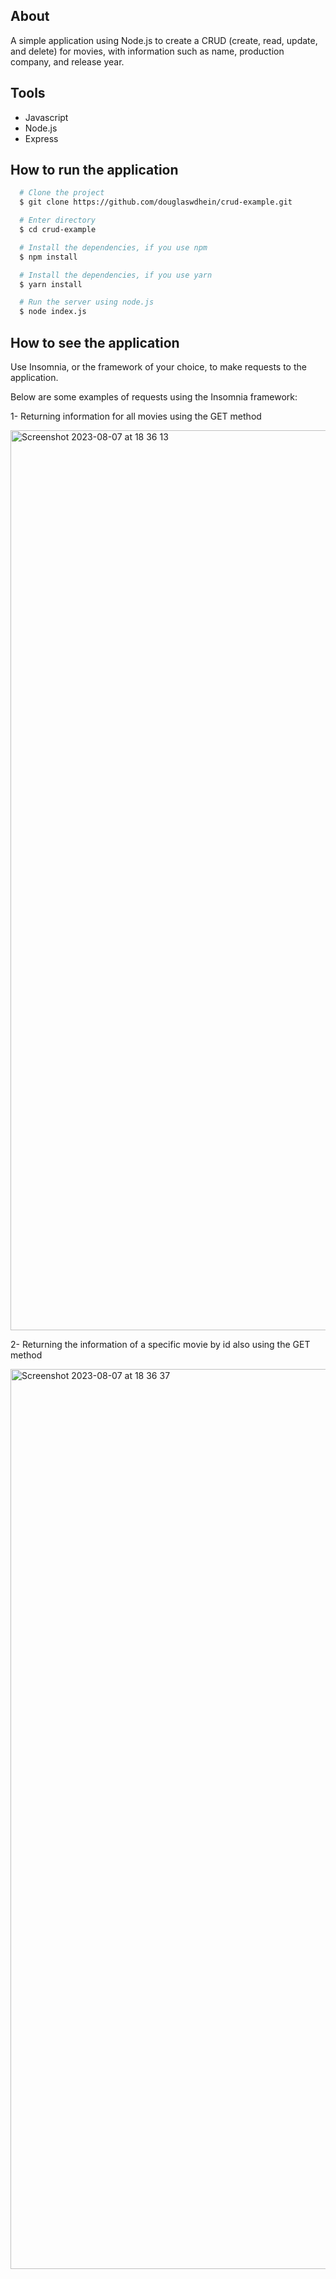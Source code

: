 ## About
A simple application using Node.js to create a CRUD (create, read, update, and delete) for movies, with information such as name, production company, and release year.

## Tools
 - Javascript
 - Node.js
 - Express

## How to run the application

```bash
  # Clone the project
  $ git clone https://github.com/douglaswdhein/crud-example.git
```

```bash
  # Enter directory
  $ cd crud-example
```

```bash
  # Install the dependencies, if you use npm
  $ npm install
```

```bash
  # Install the dependencies, if you use yarn
  $ yarn install
```

```bash
  # Run the server using node.js
  $ node index.js
```

## How to see the application

Use Insomnia, or the framework of your choice, to make requests to the application. 

Below are some examples of requests using the Insomnia framework:

1- Returning information for all movies using the GET method

<img width="1440" alt="Screenshot 2023-08-07 at 18 36 13" src="https://github.com/douglaswdhein/crud-example/assets/111468837/bf3b393d-8215-4da0-98e9-1083f1c3540e">

2- Returning the information of a specific movie by id also using the GET method

<img width="1440" alt="Screenshot 2023-08-07 at 18 36 37" src="https://github.com/douglaswdhein/crud-example/assets/111468837/eba11e1c-041f-4cb3-85b4-27818469a826">



